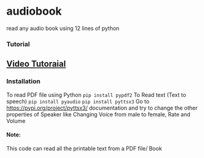 # audiobook
read any audio book using 12 lines of python

### Tutorial
[Video Tutoraial](https://youtu.be/kyZ_5cvrXJI)
--------------------------------------------

### Installation
To read PDF file using Python
` pip install pypdf2
`
To Read text (Text to speech)
` pip install pyaudio
`
` pip install pyttsx3
`
Go to https://pypi.org/project/pyttsx3/ documentation and try to change the other properties of Speaker like Changing Voice from male to female, Rate and Volume

#### Note:
This code can read all the printable text from a PDF file/ Book
